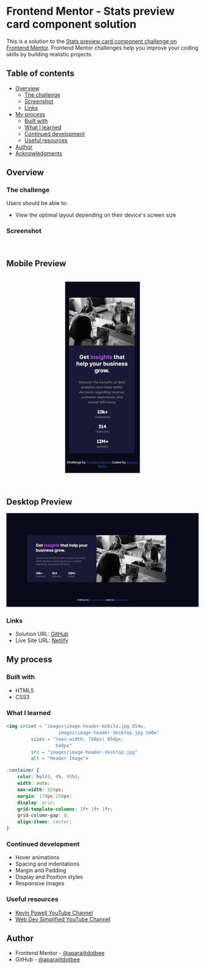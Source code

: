 # Frontend Mentor - Stats preview card component solution

This is a solution to the [Stats preview card component challenge on Frontend Mentor](https://www.frontendmentor.io/challenges/stats-preview-card-component-8JqbgoU62). Frontend Mentor challenges help you improve your coding skills by building realistic projects. 

## Table of contents

- [Overview](#overview)
  - [The challenge](#the-challenge)
  - [Screenshot](#screenshot)
  - [Links](#links)
- [My process](#my-process)
  - [Built with](#built-with)
  - [What I learned](#what-i-learned)
  - [Continued development](#continued-development)
  - [Useful resources](#useful-resources)
- [Author](#author)
- [Acknowledgments](#acknowledgments)

## Overview

### The challenge

Users should be able to:

- View the optimal layout depending on their device's screen size

### Screenshot

<br>
<h2 >Mobile Preview</h2>
<p align="center"><br>
  <img src="https://github.com/aparajitdotbee/stats-preview-card-component/blob/main/final-design-screenshots/mobile-preview.jpeg?raw=true" alt="Mobile Preview" height=500px/>
</p>
<br>
<h2 >Desktop Preview</h2>
<p align="center">
  <img src="https://github.com/aparajitdotbee/stats-preview-card-component/blob/main/final-design-screenshots/desktop-preview.jpeg?raw=true" alt="Desktop Preview"/>
</p>

### Links

- Solution URL: [GitHub](https://github.com/aparajitdotbee/stats-preview-card-component)
- Live Site URL: [Netlify](https://stat-card-preview.netlify.app/)

## My process

### Built with

- HTML5
- CSS3

### What I learned

```html
<img srcset = "images\image-header-mobile.jpg 654w,
                   images\image-header-desktop.jpg 540w"
         sizes = "(max-width: 768px) 654px, 
                  540px"
         src = "images/image-header-desktop.jpg"
         alt = "Header Image">
```
```css
.container {
    color: hsl(0, 0%, 95%);
    width: auto;
    max-width: 920px;
    margin: 170px 250px;
    display: grid;
    grid-template-columns: 1fr 1fr 1fr;
    grid-column-gap: 0;
    align-items: center;
}
```

### Continued development

- Hover animations
- Spacing and indentations
- Margin and Padding
- Display and Position styles
- Responsive Images

### Useful resources

- [Kevin Powell YouTube Channel](https://www.youtube.com/channel/UCJZv4d5rbIKd4QHMPkcABCw)
- [Web Dev Simplified YouTube Channel](https://www.youtube.com/c/WebDevSimplified)

## Author

- Frontend Mentor - [@aparajitdotbee](https://www.frontendmentor.io/profile/aparajitdotbee)
- GitHub - [@aparajitdotbee](https://github.com/aparajitdotbee)
